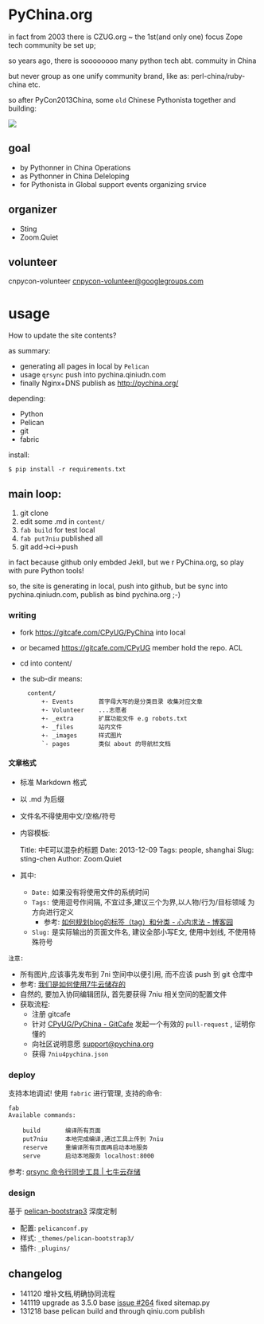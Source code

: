 # PyChina.org

in fact from 2003 there is CZUG.org ~ the 1st(and only one) focus Zope tech community be set up;

so years ago, there is soooooooo many python tech abt. commuity in China

but never group as one unify community brand,
like as: perl-china/ruby-china etc. 

so after PyCon2013China, some `old` Chinese Pythonista together and building:

![](PyChina_logo_131217_zq_h200.png)

## goal

- by Pythonner in China Operations
- as Pythonner in China Deleloping
- for Pythonista in Global support events organizing srvice


## organizer

- Sting
- Zoom.Quiet

## volunteer
cnpycon-volunteer <cnpycon-volunteer@googlegroups.com>

# usage
How to update the site contents?

as summary:

- generating all pages in local by `Pelican`
- usage `qrsync` push into pychina.qiniudn.com
- finally Nginx+DNS publish as http://pychina.org/

depending:

- Python
- Pelican
- git
- fabric

install:

    $ pip install -r requirements.txt

## main loop:

1. git clone
1. edit some .md in `content/`
1. `fab build` for test local
1. `fab put7niu` published all
1. git add->ci->push

in fact because github only embded Jekll,
but we r PyChina.org, so play with pure Python tools!

so, the site is generating in local, push into github,
but be sync into pychina.qiniudn.com,
publish as bind pychina.org  ;-)

### writing

- fork https://gitcafe.com/CPyUG/PyChina into local
- or becamed https://gitcafe.com/CPyUG member hold the repo. ACL
- cd into content/
- the sub-dir means:

        content/
            +- Events       首字母大写的是分类目录 收集对应文章
            +- Volunteer    ...志愿者
            +- _extra       扩展功能文件 e.g robots.txt
            +- _files       站内文件
            +- _images      样式图片
            `- pages        类似 about 的导航栏文档

#### 文章格式
- 标准 Markdown 格式
- 以 .md 为后缀
- 文件名不得使用中文/空格/符号
- 内容模板:

    Title: 中E可以混杂的标题
    Date: 2013-12-09
    Tags: people, shanghai
    Slug: sting-chen
    Author: Zoom.Quiet

- 其中:
    - `Date:` 如果没有将使用文件的系统时间
    - `Tags:` 使用逗号作间隔, 不宜过多,建议三个为界,以人物/行为/目标领域 为方向进行定义
        - 参考: [如何规划blog的标签（tag）和分类 - 心内求法 - 博客园](http://www.cnblogs.com/holbrook/archive/2012/11/05/2755268.html)
    - `Slug:` 是实际输出的页面文件名, 建议全部小写E文, 使用中划线, 不使用特殊符号

`注意:`

- 所有图片,应该事先发布到 7ni 空间中以便引用, 而不应该 push 到 git 仓库中
- 参考: [我们是如何使用7牛云储存的](http://blog.zhgdg.org/2013-08/usage7niu/)
- 自然的, 要加入协同编辑团队, 首先要获得 7niu 相关空间的配置文件
- 获取流程:
    + 注册 gitcafe 
    + 针对 [CPyUG/PyChina - GitCafe](https://gitcafe.com/CPyUG/PyChina) 发起一个有效的 `pull-request` , 证明你懂的
    + 向社区说明意愿 support@pychina.org
    + 获得 `7niu4pychina.json`

### deploy

支持本地调试! 使用 `fabric` 进行管理, 支持的命令:

    fab 
    Available commands:

        build       编译所有页面
        put7niu     本地完成编译,通过工具上传到 7niu
        reserve     重编译所有页面再启动本地服务
        serve       启动本地服务 localhost:8000


参考: [qrsync 命令行同步工具 | 七牛云存储](http://developer.qiniu.com/docs/v6/tools/qrsync.html)

### design

基于 [pelican-bootstrap3](https://github.com/getpelican/pelican-themes/tree/master/pelican-bootstrap3) 深度定制

- 配置: `pelicanconf.py`
- 样式: `_themes/pelican-bootstrap3/`
- 插件: `_plugins/`

## changelog

- 141120 增补文档,明确协同流程
- 141119 upgrade as 3.5.0 base [issue #264](https://github.com/getpelican/pelican-plugins/issues/264) fixed sitemap.py 
- 131218 base pelican build and through qiniu.com publish